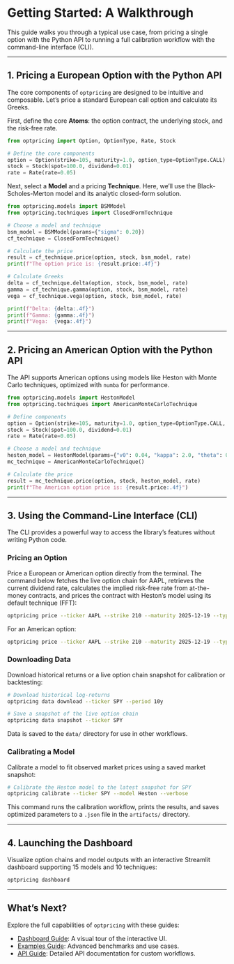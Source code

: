 # Getting Started: A Walkthrough

This guide walks you through a typical use case, from pricing a single option with the Python API to running a full calibration workflow with the command-line interface (CLI).

---

## 1. Pricing a European Option with the Python API

The core components of `optpricing` are designed to be intuitive and composable. Let’s price a standard European call option and calculate its Greeks.

First, define the core **Atoms**: the option contract, the underlying stock, and the risk-free rate.

```python
from optpricing import Option, OptionType, Rate, Stock

# Define the core components
option = Option(strike=105, maturity=1.0, option_type=OptionType.CALL)
stock = Stock(spot=100.0, dividend=0.01)
rate = Rate(rate=0.05)
```

Next, select a **Model** and a pricing **Technique**. Here, we’ll use the Black-Scholes-Merton model and its analytic closed-form solution.

```python
from optpricing.models import BSMModel
from optpricing.techniques import ClosedFormTechnique

# Choose a model and technique
bsm_model = BSMModel(params={"sigma": 0.20})
cf_technique = ClosedFormTechnique()

# Calculate the price
result = cf_technique.price(option, stock, bsm_model, rate)
print(f"The option price is: {result.price:.4f}")

# Calculate Greeks
delta = cf_technique.delta(option, stock, bsm_model, rate)
gamma = cf_technique.gamma(option, stock, bsm_model, rate)
vega = cf_technique.vega(option, stock, bsm_model, rate)

print(f"Delta: {delta:.4f}")
print(f"Gamma: {gamma:.4f}")
print(f"Vega:  {vega:.4f}")
```

---

## 2. Pricing an American Option with the Python API

The API supports American options using models like Heston with Monte Carlo techniques, optimized with `numba` for performance.

```python
from optpricing.models import HestonModel
from optpricing.techniques import AmericanMonteCarloTechnique

# Define components
option = Option(strike=105, maturity=1.0, option_type=OptionType.CALL, style="american")
stock = Stock(spot=100.0, dividend=0.01)
rate = Rate(rate=0.05)

# Choose a model and technique
heston_model = HestonModel(params={"v0": 0.04, "kappa": 2.0, "theta": 0.05, "rho": -0.7, "vol_of_vol": 0.5})
mc_technique = AmericanMonteCarloTechnique()

# Calculate the price
result = mc_technique.price(option, stock, heston_model, rate)
print(f"The American option price is: {result.price:.4f}")
```

---

## 3. Using the Command-Line Interface (CLI)

The CLI provides a powerful way to access the library’s features without writing Python code.

### Pricing an Option

Price a European or American option directly from the terminal. The command below fetches the live option chain for AAPL, retrieves the current dividend rate, calculates the implied risk-free rate from at-the-money contracts, and prices the contract with Heston’s model using its default technique (FFT):

```bash
optpricing price --ticker AAPL --strike 210 --maturity 2025-12-19 --type call --model Heston --param "rho=-0.7" --param "vol_of_vol=0.5"
```

For an American option:

```bash
optpricing price --ticker AAPL --strike 210 --maturity 2025-12-19 --type call --style american --model Heston --param "rho=-0.7" --param "vol_of_vol=0.5"
```

### Downloading Data

Download historical returns or a live option chain snapshot for calibration or backtesting:

```bash
# Download historical log-returns
optpricing data download --ticker SPY --period 10y

# Save a snapshot of the live option chain
optpricing data snapshot --ticker SPY
```

Data is saved to the `data/` directory for use in other workflows.

### Calibrating a Model

Calibrate a model to fit observed market prices using a saved market snapshot:

```bash
# Calibrate the Heston model to the latest snapshot for SPY
optpricing calibrate --ticker SPY --model Heston --verbose
```

This command runs the calibration workflow, prints the results, and saves optimized parameters to a `.json` file in the `artifacts/` directory.

---

## 4. Launching the Dashboard

Visualize option chains and model outputs with an interactive Streamlit dashboard supporting 15 models and 10 techniques:

```bash
optpricing dashboard
```

---

## What’s Next?

Explore the full capabilities of `optpricing` with these guides:

* [Dashboard Guide](https://diljit22.github.io/optpricing/guide/dashboard.md): A visual tour of the interactive UI.
* [Examples Guide](https://diljit22.github.io/optpricing/guide/examples.md): Advanced benchmarks and use cases.
* [API Guide](https://diljit22.github.io/optpricing/guide/API.md): Detailed API documentation for custom workflows.
